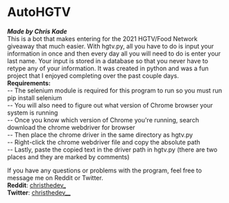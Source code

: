 # AutoHGTV
<em>**Made by Chris Kade**</em>
<br />This is a bot that makes entering for the 2021 HGTV/Food Network giveaway that much easier. With hgtv.py, all you have to do is input your information in once and then every day all you will need to do is enter your last name. Your input is stored in a database so that you never have to retype any of your information. It was created in python and was a fun project that I enjoyed completing over the past couple days. <br />
**Requirements:**
<br />-- The selenium module is required for this program to run so you must run pip install selenium
<br />-- You will also need to figure out what version of Chrome browser your system is running
<br />-- Once you know which version of Chrome you're running, search download the chrome webdriver for browser
<br />-- Then place the chrome driver in the same directory as hgtv.py
<br />-- Right-click the chrome webdriver file and copy the absolute path 
<br />-- Lastly, paste the copied text in the driver path in hgtv.py (there are two places and they are marked by comments)

If you have any questions or problems with the program, feel free to message me on Reddit or Twitter.
<br />**Reddit**: 
[christhedev_](https://www.reddit.com/user/christhedev_)
<br /> **Twitter**:
[christhedev__](https://twitter.com/Christhedev__)
